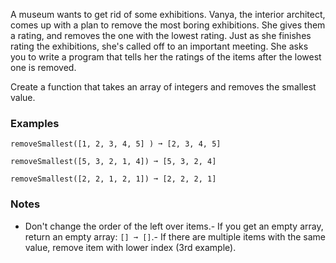 
A museum wants to get rid of some exhibitions. Vanya, the interior architect, comes up with a plan to remove the most boring exhibitions. She gives them a rating, and removes the one with the lowest rating. Just as she finishes rating the exhibitions, she's called off to an important meeting. She asks you to write a program that tells her the ratings of the items after the lowest one is removed.

Create a function that takes an array of integers and removes the smallest value.

### Examples

```
removeSmallest([1, 2, 3, 4, 5] ) ➞ [2, 3, 4, 5]

removeSmallest([5, 3, 2, 1, 4]) ➞ [5, 3, 2, 4]

removeSmallest([2, 2, 1, 2, 1]) ➞ [2, 2, 2, 1]
```

### Notes
- Don't change the order of the left over items.- If you get an empty array, return an empty array: `[] ➞ []`.- If there are multiple items with the same value, remove item with lower index (3rd example).
